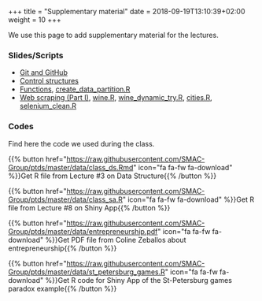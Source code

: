 +++
title = "Supplementary material"
date =  2018-09-19T13:10:39+02:00
weight = 10
+++

We use this page to add supplementary material for the lectures.

### Slides/Scripts

- [Git and GitHub](https://raw.githubusercontent.com/SMAC-Group/ptds/master/data/1-github.pdf)
- [Control structures](https://raw.githubusercontent.com/SMAC-Group/ptds/master/data/3-control-structures.html)
- [Functions](https://raw.githubusercontent.com/SMAC-Group/ptds/master/data/4-functions.html), [create_data_partition.R](https://raw.githubusercontent.com/SMAC-Group/ptds/master/data/create_data_partition.R)
- [Web scraping (Part I)](https://raw.githubusercontent.com/SMAC-Group/ptds/master/data/5-scraping.html), [wine.R](https://raw.githubusercontent.com/SMAC-Group/ptds/master/data/wine.R), [wine_dynamic_try.R](https://raw.githubusercontent.com/SMAC-Group/ptds/master/data/wine_dynamic_try.R), [cities.R](https://raw.githubusercontent.com/SMAC-Group/ptds/master/data/cities.R), [selenium_clean.R](https://raw.githubusercontent.com/SMAC-Group/ptds/master/data/selenium_clean.R)

### Codes
Find here the code we used during the class.

{{% button href="https://raw.githubusercontent.com/SMAC-Group/ptds/master/data/class_ds.Rmd" icon="fa fa-fw fa-download" %}}Get R file from Lecture #3 on Data Structure{{% /button %}}

{{% button href="https://raw.githubusercontent.com/SMAC-Group/ptds/master/data/class_sa.R" icon="fa fa-fw fa-download" %}}Get R file from Lecture #8 on Shiny App{{% /button %}}

{{% button href="https://raw.githubusercontent.com/SMAC-Group/ptds/master/data/entrepreneurship.pdf" icon="fa fa-fw fa-download" %}}Get PDF file from Coline Zeballos about entrepreneurship{{% /button %}}

{{% button href="https://raw.githubusercontent.com/SMAC-Group/ptds/master/data/st_petersburg_games.R" icon="fa fa-fw fa-download" %}}Get R code for Shiny App of the St-Petersburg games paradox example{{% /button %}}
<!--
{{% button href="https://raw.githubusercontent.com/SMAC-Group/ptds2018_website/master/data/class2.Rmd" icon="fa fa-fw fa-download" %}}Get RMarkdown file from Lecture #2{{% /button %}}
{{% button href="https://raw.githubusercontent.com/SMAC-Group/ptds2018_website/master/data/bibliography.bib" icon="fa fa-fw fa-download" %}}...and the bibliography{{% /button %}}
{{% button href="https://raw.githubusercontent.com/SMAC-Group/ptds2018_website/master/data/class2.html" icon="fa fa-fw fa-download" %}}...and the HTML output{{% /button %}}

{{% button href="https://raw.githubusercontent.com/SMAC-Group/ptds2018_website/master/data/class4.Rmd" icon="fa fa-fw fa-download" %}}Get RMarkdown file from Lecture #4{{% /button %}}

{{% button href="https://raw.githubusercontent.com/SMAC-Group/ptds2018_website/master/data/class5.R" icon="fa fa-fw fa-download" %}}Get R file from Lecture #5{{% /button %}}


{{% button href="https://raw.githubusercontent.com/SMAC-Group/ptds2018_website/master/data/variety.html" icon="fa fa-fw fa-download" %}}Get slides from October 23 tutorial{{% /button %}}
{{% button href="https://raw.githubusercontent.com/SMAC-Group/ptds2018_website/master/data/scrape.R" icon="fa fa-fw fa-download" %}}Get R file from October 23 tutorial{{% /button %}}

{{% button href="https://raw.githubusercontent.com/SMAC-Group/ptds2018_website/master/data/class6.R" icon="fa fa-fw fa-download" %}}Get R file from Lecture #6{{% /button %}}

{{% button href="https://raw.githubusercontent.com/SMAC-Group/ptds2018_website/master/data/homework.html" icon="fa fa-fw fa-download" %}}Get slides from November 6 tutorial{{% /button %}}
{{% button href="https://raw.githubusercontent.com/SMAC-Group/ptds2018_website/master/data/oprimize_hw.R" icon="fa fa-fw fa-download" %}}Get R file from November 6 tutorial{{% /button %}}

## Shiny App
[Tutorials](https://shiny.rstudio.com/tutorial/written-tutorial/lesson1/)
[Application layout guide](https://shiny.rstudio.com/articles/layout-guide.html)
{{% button href="https://raw.githubusercontent.com/SMAC-Group/ptds2018_website/master/data/class7.R" icon="fa fa-fw fa-download" %}}Get R file from Lecture #7{{% /button %}}

## R-package
Check [Hadley's book](http://r-pkgs.had.co.nz/)   
The code of lecture #8 is on a GitHub rep [here](https://github.com/SMAC-Group/test0)   

## R-package with Rcpp and Shiny App
The code and the package of lecture #9 are accessible [here](https://github.com/SMAC-Group/RcppSpg)
-->
